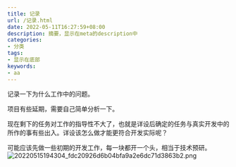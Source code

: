 ```yaml
---
title: 记录
url: /记录.html
date: 2022-05-11T16:27:59+08:00
description: 摘要，显示在meta的description中
categories:
- 分类
tags:
- 显示在底部
keywords:
- aa
---
```


记录一下为什么工作中的问题。

项目有些延期，需要自己简单分析一下。

现在剩下的任务对工作的指导性不大了，也就是详设后确定的任务与真实开发中的所作的事有些出入。详设该怎么做才能更符合开发实际呢？

可能应该先做一些初期的开发工作，每一块都开一个头，相当于技术预研。
![20220515194304_fdc20926d6b04bfa9a2e6dc71d3863b2.png](https://hugo-1256216240.cos.ap-chengdu.myqcloud.com/20220515194304_fdc20926d6b04bfa9a2e6dc71d3863b2.png)

